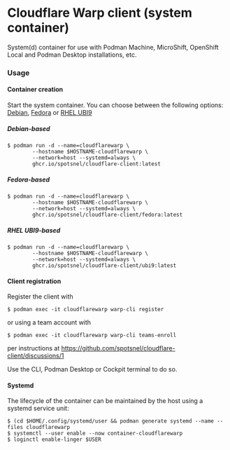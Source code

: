 Cloudflare Warp client (system container)
=========================================

System(d) container for use with Podman Machine, MicroShift, OpenShift Local and Podman Desktop installations, etc.


### Usage

#### Container creation
Start the system container. You can choose between the following options: [Debian](./#debian-based), [Fedora](./#fedora-based) or [RHEL UBI9](./#rhel-ubi9-based)

##### Debian-based
```
$ podman run -d --name=cloudflarewarp \
        --hostname $HOSTNAME-cloudflarewarp \
        --network=host --systemd=always \
        ghcr.io/spotsnel/cloudflare-client:latest
```

##### Fedora-based
```
$ podman run -d --name=cloudflarewarp \
        --hostname $HOSTNAME-cloudflarewarp \
        --network=host --systemd=always \
        ghcr.io/spotsnel/cloudflare-client/fedora:latest
```

##### RHEL UBI9-based
```
$ podman run -d --name=cloudflarewarp \
        --hostname $HOSTNAME-cloudflarewarp \
        --network=host --systemd=always \
        ghcr.io/spotsnel/cloudflare-client/ubi9:latest
```

#### Client registration
Register the client with 
```
$ podman exec -it cloudflarewarp warp-cli register 
```

or using a team account with 

```
$ podman exec -it cloudflarewarp warp-cli teams-enroll 
```
per instructions at https://github.com/spotsnel/cloudflare-client/discussions/1

Use the CLI, Podman Desktop or Cockpit terminal to do so.

#### Systemd
The lifecycle of the container can be maintained by the host using a systemd service unit:

```
$ (cd $HOME/.config/systemd/user && podman generate systemd --name --files cloudflarewarp 
$ systemctl --user enable --now container-cloudflarewarp
$ loginctl enable-linger $USER
```